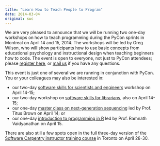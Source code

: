 ```yaml
---
title: "Learn How to Teach People to Program"
date: 2014-03-04
original: swc
---
```

<p>
  We are very pleased to announce that we will be running two one-day workshops
  on how to teach programming
  during the PyCon sprints in Montreal on April 14 and 15, 2014.
  The workshops will be led by Greg Wilson,
  who will show participants how to use basic concepts from educational psychology and instructional design
  when teaching beginners how to code.
  The event is open to everyone,
  not just to PyCon attendees;
  please <a href="http://www.eventbrite.com/e/software-carpentry-instructor-training-at-pycon-montreal-registration-10812792353">register here</a>,
  or <a href="mailto:gvwilson@third-bit.com">mail us</a> if you have any questions.
</p>
<p>
  This event is just one of several we are running in conjunction with PyCon.
  You or your colleagues may also be interested in:
</p>
<ul>
  <li>
    our two-day <a href="http://www.eventbrite.com/e/pycon-montreal-software-carpentry-bootcamp-registration-10151376039">software skills for scientists and engineers</a> workshop on April 14-15;
  </li>
  <li>
    our two-day workshop on <a href="http://www.eventbrite.com/e/software-carpentry-bootcamp-for-librarians-at-pycon-montreal-registration-10812972893">software skills for librarians</a>, also on April 14-15;
  </li>
  <li>
    our one-day <a href="http://www.eventbrite.com/e/pycon-montreal-ngs-master-class-by-software-carpentry-registration-10151618765">master class on next-generation sequencing</a> led by Prof. Titus Brown on April 14; or
  </li>
  <li>
    our one-day <a href="http://www.eventbrite.com/e/pycon-montreal-r-for-pythonistas-master-class-by-software-carpentry-registration-10319320365">introduction to programming in R</a> led by Prof. Ramnath Vaidyanathan on April 15.
  </li>
</ul>
<p>
  There are also still a few spots open in
  the full three-day version of the <a href="http://www.eventbrite.com/e/software-carpentry-instructor-training-registration-9481333925">Software Carpentry instructor training course</a>
  in Toronto on April 28-30.
</p>
